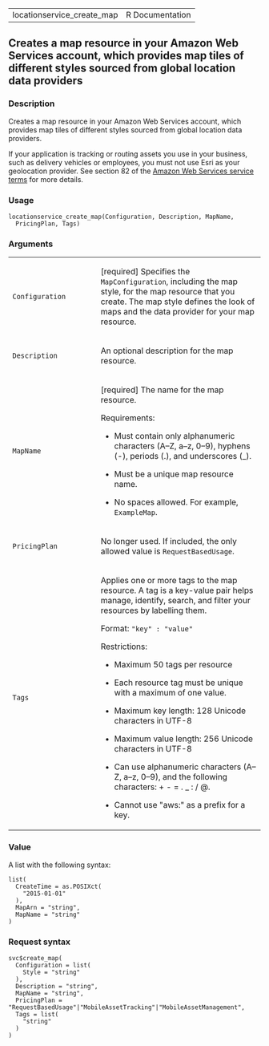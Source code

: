 <table style="width: 100%;">
<tbody>
<tr class="odd">
<td>locationservice_create_map</td>
<td style="text-align: right;">R Documentation</td>
</tr>
</tbody>
</table>

## Creates a map resource in your Amazon Web Services account, which provides map tiles of different styles sourced from global location data providers

### Description

Creates a map resource in your Amazon Web Services account, which
provides map tiles of different styles sourced from global location data
providers.

If your application is tracking or routing assets you use in your
business, such as delivery vehicles or employees, you must not use Esri
as your geolocation provider. See section 82 of the [Amazon Web Services
service terms](https://aws.amazon.com/service-terms/) for more details.

### Usage

    locationservice_create_map(Configuration, Description, MapName,
      PricingPlan, Tags)

### Arguments

<table>
<colgroup>
<col style="width: 35%" />
<col style="width: 65%" />
</colgroup>
<tbody>
<tr class="odd">
<td><code
id="locationservice_create_map_:_Configuration">Configuration</code></td>
<td><p>[required] Specifies the <code>MapConfiguration</code>, including
the map style, for the map resource that you create. The map style
defines the look of maps and the data provider for your map
resource.</p></td>
</tr>
<tr class="even">
<td><code
id="locationservice_create_map_:_Description">Description</code></td>
<td><p>An optional description for the map resource.</p></td>
</tr>
<tr class="odd">
<td><code id="locationservice_create_map_:_MapName">MapName</code></td>
<td><p>[required] The name for the map resource.</p>
<p>Requirements:</p>
<ul>
<li><p>Must contain only alphanumeric characters (A–Z, a–z, 0–9),
hyphens (-), periods (.), and underscores (_).</p></li>
<li><p>Must be a unique map resource name.</p></li>
<li><p>No spaces allowed. For example, <code>ExampleMap</code>.</p></li>
</ul></td>
</tr>
<tr class="even">
<td><code
id="locationservice_create_map_:_PricingPlan">PricingPlan</code></td>
<td><p>No longer used. If included, the only allowed value is
<code>RequestBasedUsage</code>.</p></td>
</tr>
<tr class="odd">
<td><code id="locationservice_create_map_:_Tags">Tags</code></td>
<td><p>Applies one or more tags to the map resource. A tag is a
key-value pair helps manage, identify, search, and filter your resources
by labelling them.</p>
<p>Format: <code>"key" : "value"</code></p>
<p>Restrictions:</p>
<ul>
<li><p>Maximum 50 tags per resource</p></li>
<li><p>Each resource tag must be unique with a maximum of one
value.</p></li>
<li><p>Maximum key length: 128 Unicode characters in UTF-8</p></li>
<li><p>Maximum value length: 256 Unicode characters in UTF-8</p></li>
<li><p>Can use alphanumeric characters (A–Z, a–z, 0–9), and the
following characters: + - = . _ : / @.</p></li>
<li><p>Cannot use "aws:" as a prefix for a key.</p></li>
</ul></td>
</tr>
</tbody>
</table>

### Value

A list with the following syntax:

    list(
      CreateTime = as.POSIXct(
        "2015-01-01"
      ),
      MapArn = "string",
      MapName = "string"
    )

### Request syntax

    svc$create_map(
      Configuration = list(
        Style = "string"
      ),
      Description = "string",
      MapName = "string",
      PricingPlan = "RequestBasedUsage"|"MobileAssetTracking"|"MobileAssetManagement",
      Tags = list(
        "string"
      )
    )
